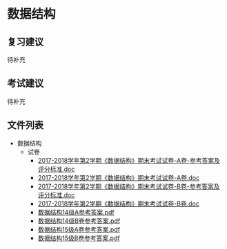 # 数据结构

## 复习建议

待补充

## 考试建议

待补充

## 文件列表

- 数据结构
    - 试卷
        - [2017-2018学年第2学期《数据结构》期末考试试卷-A卷-参考答案及评分标准.doc](https://github.com/OpenWyu/wyu-courses-lib/raw/master/数据结构/试卷/2017-2018学年第2学期《数据结构》期末考试试卷-A卷-参考答案及评分标准.doc)
        - [2017-2018学年第2学期《数据结构》期末考试试卷-A卷.doc](https://github.com/OpenWyu/wyu-courses-lib/raw/master/数据结构/试卷/2017-2018学年第2学期《数据结构》期末考试试卷-A卷.doc)
        - [2017-2018学年第2学期《数据结构》期末考试试卷-B卷-参考答案及评分标准.doc](https://github.com/OpenWyu/wyu-courses-lib/raw/master/数据结构/试卷/2017-2018学年第2学期《数据结构》期末考试试卷-B卷-参考答案及评分标准.doc)
        - [2017-2018学年第2学期《数据结构》期末考试试卷-B卷.doc](https://github.com/OpenWyu/wyu-courses-lib/raw/master/数据结构/试卷/2017-2018学年第2学期《数据结构》期末考试试卷-B卷.doc)
        - [数据结构14级A参考答案.pdf](https://github.com/OpenWyu/wyu-courses-lib/raw/master/数据结构/试卷/数据结构14级A参考答案.pdf)
        - [数据结构14级B卷参考答案.pdf](https://github.com/OpenWyu/wyu-courses-lib/raw/master/数据结构/试卷/数据结构14级B卷参考答案.pdf)
        - [数据结构15级A卷参考答案.pdf](https://github.com/OpenWyu/wyu-courses-lib/raw/master/数据结构/试卷/数据结构15级A卷参考答案.pdf)
        - [数据结构15级B卷参考答案.pdf](https://github.com/OpenWyu/wyu-courses-lib/raw/master/数据结构/试卷/数据结构15级B卷参考答案.pdf)
